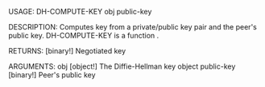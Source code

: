 USAGE:
     DH-COMPUTE-KEY obj public-key 

DESCRIPTION:
     Computes key from a private/public key pair and the peer's public key.
     DH-COMPUTE-KEY is a function .

RETURNS: [binary!]
    Negotiated key

ARGUMENTS:
    obj [object!]
        The Diffie-Hellman key object
    public-key [binary!]
        Peer's public key
